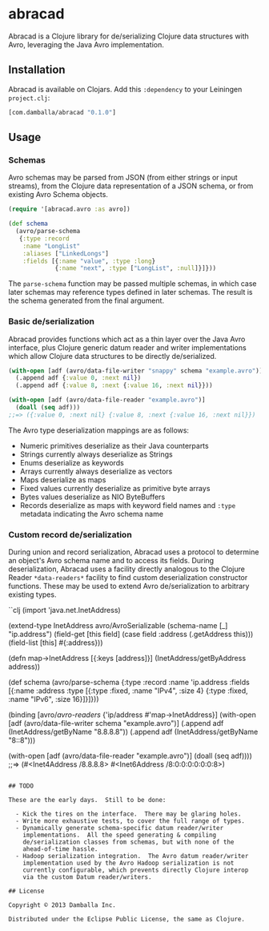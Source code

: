 # abracad

Abracad is a Clojure library for de/serializing Clojure data
structures with Avro, leveraging the Java Avro implementation.

## Installation

Abracad is available on Clojars.  Add this `:dependency` to your
Leiningen `project.clj`:

```clj
[com.damballa/abracad "0.1.0"]
```

## Usage

### Schemas

Avro schemas may be parsed from JSON (from either strings or input
streams), from the Clojure data representation of a JSON schema, or
from existing Avro Schema objects.

```clj
(require '[abracad.avro :as avro])

(def schema
  (avro/parse-schema
   {:type :record
    :name "LongList"
    :aliases ["LinkedLongs"]
    :fields [{:name "value", :type :long}
             {:name "next", :type ["LongList", :null]}]}))
```

The `parse-schema` function may be passed multiple schemas, in which
case later schemas may reference types defined in later schemas.  The
result is the schema generated from the final argument.

### Basic de/serialization

Abracad provides functions which act as a thin layer over the Java
Avro interface, plus Clojure generic datum reader and writer
implementations which allow Clojure data structures to be directly
de/serialized.

```clj
(with-open [adf (avro/data-file-writer "snappy" schema "example.avro")]
  (.append adf {:value 0, :next nil})
  (.append adf {:value 8, :next {:value 16, :next nil}}))

(with-open [adf (avro/data-file-reader "example.avro")]
  (doall (seq adf)))
;;=> ({:value 0, :next nil} {:value 8, :next {:value 16, :next nil}})
```

The Avro type deserialization mappings are as follows:

  - Numeric primitives deserialize as their Java counterparts
  - Strings currently always deserialize as Strings
  - Enums deserialize as keywords
  - Arrays currently always deserialize as vectors
  - Maps deserialize as maps
  - Fixed values currently deserialize as primitive byte arrays
  - Bytes values deserialize as NIO ByteBuffers
  - Records deserialize as maps with keyword field names and `:type`
    metadata indicating the Avro schema name

### Custom record de/serialization

During union and record serialization, Abracad uses a protocol to
determine an object's Avro schema name and to access its fields.
During deserialization, Abracad uses a facility directly analogous to
the Clojure Reader `*data-readers*` facility to find custom
deserialization constructor functions.  These may be used to extend
Avro de/serialization to arbitrary existing types.

``clj
(import 'java.net.InetAddress)

(extend-type InetAddress
  avro/AvroSerializable
  (schema-name [_] "ip.address")
  (field-get [this field] (case field :address (.getAddress this)))
  (field-list [this] #{:address}))

(defn map->InetAddress
  [{:keys [address]}] (InetAddress/getByAddress address))

(def schema
  (avro/parse-schema
   {:type :record
    :name 'ip.address
    :fields [{:name :address
              :type [{:type :fixed, :name "IPv4", :size 4}
                     {:type :fixed, :name "IPv6", :size 16}]}]}))

(binding [avro/*avro-readers* {'ip/address #'map->InetAddress}]
  (with-open [adf (avro/data-file-writer schema "example.avro")]
    (.append adf (InetAddress/getByName "8.8.8.8"))
    (.append adf (InetAddress/getByName "8::8")))

  (with-open [adf (avro/data-file-reader "example.avro")]
    (doall (seq adf))))
;;=> (#<Inet4Address /8.8.8.8> #<Inet6Address /8:0:0:0:0:0:0:8>)
```

## TODO

These are the early days.  Still to be done:

  - Kick the tires on the interface.  There may be glaring holes.
  - Write more exhaustive tests, to cover the full range of types.
  - Dynamically generate schema-specific datum reader/writer
    implementations.  All the speed generating & compiling
    de/serialization classes from schemas, but with none of the
    ahead-of-time hassle.
  - Hadoop serialization integration.  The Avro datum reader/writer
    implementation used by the Avro Hadoop serialization is not
    currently configurable, which prevents directly Clojure interop
    via the custom Datum reader/writers.

## License

Copyright © 2013 Damballa Inc.

Distributed under the Eclipse Public License, the same as Clojure.
